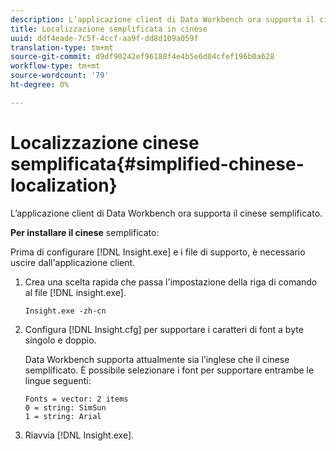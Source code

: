 ```yaml
---
description: L’applicazione client di Data Workbench ora supporta il cinese semplificato.
title: Localizzazione semplificata in cinese
uuid: ddf4eade-7c5f-4ccf-aa9f-dd8d109a059f
translation-type: tm+mt
source-git-commit: d9df90242ef96188f4e4b5e6d04cfef196b0a628
workflow-type: tm+mt
source-wordcount: '79'
ht-degree: 0%

---
```



# Localizzazione cinese semplificata{#simplified-chinese-localization}

L’applicazione client di Data Workbench ora supporta il cinese semplificato.

**Per installare il cinese** semplificato:

Prima di configurare [!DNL Insight.exe] e i file di supporto, è necessario uscire dall&#39;applicazione client.

1. Crea una scelta rapida che passa l&#39;impostazione della riga di comando al file [!DNL insight.exe].

   ```
   Insight.exe -zh-cn
   ```

1. Configura [!DNL Insight.cfg] per supportare i caratteri di font a byte singolo e doppio.

   Data Workbench supporta attualmente sia l’inglese che il cinese semplificato. È possibile selezionare i font per supportare entrambe le lingue seguenti:

   ```
   Fonts = vector: 2 items 
   0 = string: SimSun 
   1 = string: Arial 
   ```

1. Riavvia [!DNL Insight.exe].

